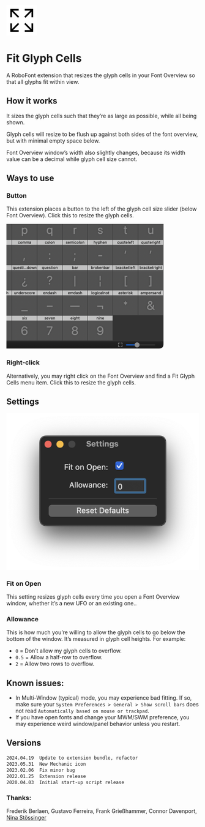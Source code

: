 <img src="../resources/mechanic_icon.png"  width="80">

# Fit Glyph Cells

A RoboFont extension that resizes the glyph cells in your Font Overview so that all glyphs fit within view. 

## How it works

It sizes the glyph cells such that they’re as large as possible, while all being shown.

Glyph cells will resize to be flush up against both sides of the font overview, but with minimal empty space below.

Font Overview window’s width also slightly changes, because its width value can be a decimal while glyph cell size cannot.

## Ways to use

### Button

This extension places a button to the left of the glyph cell size slider (below Font Overview). Click this to resize the glyph cells.

![](./../resources/demo.png)

### Right-click

Alternatively, you may right click on the Font Overview and find a Fit Glyph Cells menu item. Click this to resize the glyph cells.

## Settings



![](./../resources/settings.png)

### Fit on Open

This setting resizes glyph cells every time you open a Font Overview window, whether it’s a new UFO or an existing one..

### Allowance

This is how much you’re willing to allow the glyph cells to go below the bottom of the window. It’s measured in glyph cell heights. For example:

* `0` = Don’t allow my glyph cells to overflow.
* `0.5` = Allow a half-row to overflow.
* `2` = Allow two rows to overflow.



## Known issues:

* In Multi-Window (typical) mode, you may experience bad fitting. If so, make sure your `System Preferences > General > Show scroll bars` does not read `Automatically based on mouse or trackpad`.
* If you have open fonts and change your MWM/SWM preference, you may experience weird window/panel behavior unless you restart.


## Versions

```
2024.04.19  Update to extension bundle, refactor
2023.05.31  New Mechanic icon
2023.02.06  Fix minor bug
2022.01.25  Extension release
2020.04.03  Initial start-up script release
```	


### Thanks:

Frederik Berlaen, Gustavo Ferreira, Frank Grießhammer, Connor Davenport, [Nina Stössinger](https://github.com/ninastoessinger/Suffixer/blob/8c8ace0c31acebf4054847903a3af5925f3bd669/Suffixer.roboFontExt/lib/suffixer.py#L19)

